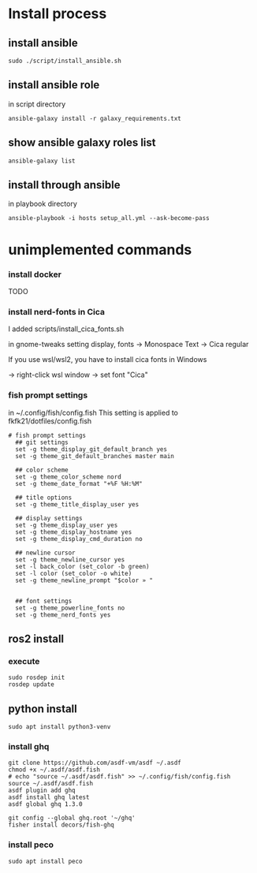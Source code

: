 # Install process
## install ansible

```
sudo ./script/install_ansible.sh
```

## install ansible role
in script directory
```
ansible-galaxy install -r galaxy_requirements.txt
```
## show ansible galaxy roles list

```
ansible-galaxy list
```

## install through ansible

in playbook directory
```
ansible-playbook -i hosts setup_all.yml --ask-become-pass
```

# unimplemented commands

### install docker
TODO

### install nerd-fonts in Cica
I added scripts/install_cica_fonts.sh


in gnome-tweaks setting display,
fonts -> Monospace Text -> Cica regular

If you use wsl/wsl2, you have to install cica fonts in Windows

-> right-click wsl window -> set font "Cica"

### fish prompt settings
in ~/.config/fish/config.fish
This setting is applied to fkfk21/dotfiles/config.fish
```
# fish prompt settings
  ## git settings
  set -g theme_display_git_default_branch yes
  set -g theme_git_default_branches master main

  ## color scheme
  set -g theme_color_scheme nord
  set -g theme_date_format "+%F %H:%M"

  ## title options
  set -g theme_title_display_user yes

  ## display settings
  set -g theme_display_user yes
  set -g theme_display_hostname yes
  set -g theme_display_cmd_duration no

  ## newline cursor
  set -g theme_newline_cursor yes
  set -l back_color (set_color -b green)
  set -l color (set_color -o white)
  set -g theme_newline_prompt "$color » "


  ## font settings
  set -g theme_powerline_fonts no
  set -g theme_nerd_fonts yes
```

## ros2 install
### execute
```
sudo rosdep init
rosdep update
```
## python install
```
sudo apt install python3-venv
```

### install ghq
```
git clone https://github.com/asdf-vm/asdf ~/.asdf
chmod +x ~/.asdf/asdf.fish
# echo "source ~/.asdf/asdf.fish" >> ~/.config/fish/config.fish
source ~/.asdf/asdf.fish
asdf plugin add ghq
asdf install ghq latest
asdf global ghq 1.3.0
```

```
git config --global ghq.root '~/ghq'
fisher install decors/fish-ghq
```

### install peco
```
sudo apt install peco
```
